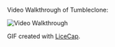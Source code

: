 Video Walkthrough of Tumbleclone:

![Video Walkthrough](http://i1313.photobucket.com/albums/t547/Darwin_Mendyke/tumbleclone_dashboard_zpsb4ofnweb.gif)

GIF created with [LiceCap](http://www.cockos.com/licecap/).
